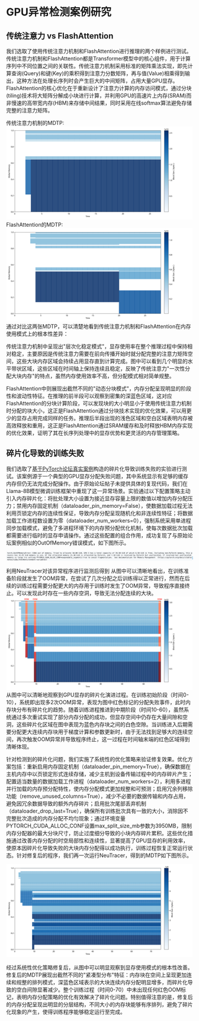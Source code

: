 # GPU异常检测案例研究

## 传统注意力 vs FlashAttention

我们选取了使用传统注意力机制和FlashAttention进行推理的两个样例进行测试。传统注意力机制和FlashAttention都是Transformer模型中的核心组件，用于计算序列中不同位置之间的关联性。传统注意力机制采用标准的矩阵乘法实现，即先计算查询(Query)和键(Key)的乘积得到注意力分数矩阵，再与值(Value)相乘得到输出，这种方法在处理长序列时会产生巨大的中间矩阵，占用大量GPU显存。FlashAttention的核心优化在于重新设计了注意力计算的内存访问模式，通过分块(tiling)技术将大矩阵分解成小块进行计算，并利用GPU的高速片上内存(SRAM)而非慢速的高带宽内存(HBM)来存储中间结果，同时采用在线softmax算法避免存储完整的注意力矩阵。

传统注意力机制的MDTP:
![传统注意力机制的MDTP](image.png)
FlashAttention的MDTP:
![FlashAttention的MDTP](image-1.png)
通过对比这两张MDTP，可以清楚地看到传统注意力机制和FlashAttention在内存使用模式上的根本性差异：

传统注意力机制中呈现出"层次化稳定模式"，显存使用率在整个推理过程中保持相对稳定，主要原因是传统注意力需要在前向传播开始时就分配完整的注意力矩阵空间，这些大块内存区域会持续占用显存直到计算完成。图中可以看到几个明显的水平带状区域，这些区域在时间轴上保持连续且稳定，反映了传统注意力"一次性分配大块内存"的特点，虽然内存使用效率不高，但分配模式相对简单规整。

FlashAttention中则展现出截然不同的"动态分块模式"，内存分配呈现明显的阶段性和波动性特征。在推理的前半段可以观察到密集的深蓝色区域，这对应FlashAttention的分块计算阶段，可以发现块的大小明显小于使用传统注意力机制时分配的块大小，这正是FlashAttention通过分块技术实现的优化效果，可以用更少的显存占用完成同样的任务。推理后半段出现的浅色区域和空白区域表明内存被高效释放和重用，这正是FlashAttention通过SRAM缓存和及时释放HBM内存实现的优化效果，证明了其在长序列处理中的显存优势和更灵活的内存管理策略。

## 碎片化导致的训练失败

我们选取了[基于PyTorch论坛真实案例](https://discuss.pytorch.org/t/unable-to-allocate-cuda-memory-when-there-is-enough-of-cached-memory/33296)构造的碎片化导致训练失败的实验进行测试。该案例源于一个典型的GPU显存分配失败问题，其中系统显示有足够的缓存内存但仍无法完成分配操作。由于原始论坛帖子未提供具体的复现代码，我们在Llama-8B模型微调训练框架中重现了这一异常场景。实验通过以下配置策略主动引入内存碎片化：将批处理大小设置为接近显存容量上限的数值以增加内存分配压力；禁用内存固定机制（dataloader_pin_memory=False），使数据加载过程无法利用页锁定内存的连续性保证，导致内存分配呈现随机化和非连续性特征；将数据加载工作进程数设置为零（dataloader_num_workers=0），强制系统采用单进程同步加载模式，避免了多进程环境下的内存预分配优化机制，使每次数据批次加载都需要进行临时的显存申请操作。通过这些配置的组合作用，成功复现了与原始论坛案例相似的OutOfMemory错误模式，如下图所示。

![oom](image-2.png)

利用NeuTracer对该异常程序进行监测后得到 
从图中可以清晰地看出，在训练准备阶段就发生了OOM异常，在尝试了几次分配之后训练得以正常进行，然而在后续的训练过程需要分配更大的内存用于训练时发生了OOM异常，导致程序直接终止。可以发现此时存在一些内存空洞，导致无法分配连续的大块。
![碎片化](image-3.png)
从图中可以清晰地观察到GPU显存的碎片化演进过程。在训练初始阶段（时间0-10），系统即出现多2次OOM异常，表现为图中红色标记的分配失败事件，此时内存块分布有碎片化的趋势。随着训练进程推进到中期阶段（时间10-60），虽然系统通过多次重试实现了部分内存分配的成功，但显存空间中仍存在大量间隙和空洞，这些碎片化区域在图中表现为蓝色内存块之间的白色空隙。当训练进入后期需要分配更大连续内存块用于梯度计算和参数更新时，由于无法找到足够大的连续空间，再次触发OOM异常并导致程序终止，这一过程在时间轴末端的红色区域得到清晰体现。


针对检测到的碎片化问题，我们实施了系统性的优化策略来验证修复效果。优化方案包括：重新启用内存固定机制（dataloader_pin_memory=True），确保数据在主机内存中以页锁定形式连续存储，减少主机到设备传输过程中的内存碎片产生；配置适当数量的数据加载工作进程（dataloader_num_workers=2），利用多进程并行加载的内存预分配特性，使内存分配模式更加规整和可预测；启用冗余列移除功能（remove_unused_columns=True），减少不必要的数据传输和内存占用，避免因冗余数据导致的额外内存碎片；启用批次尾部丢弃机制（dataloader_drop_last=True），确保所有训练批次具有一致的大小，消除因不完整批次造成的内存分配不均匀现象；通过环境变量PYTORCH_CUDA_ALLOC_CONF设置max_split_size_mb参数为3950MB，限制内存分配器的最大分块尺寸，防止过度细分导致的小块内存碎片累积。这些优化措施通过改善内存分配的时空局部性和连续性，显著提高了GPU显存的利用效率，使原本因碎片化导致失败的大块内存分配得以成功执行，训练过程恢复正常运行状态。针对修复后的程序，我们再一次运行NeuTracer，得到的MDTP如下图所示。

![fix](image-4.png)

经过系统性优化策略修复后，从图中可以明显观察到显存使用模式的根本性改善。修复后的MDTP展现出截然不同的"紧凑型分布"特征：内存块在空间上呈现更加连续和规整的排列模式，深蓝色区域表示的大块连续内存分配明显增多，而碎片化导致的空白间隙显著减少。整个训练过程（时间0-70）中未出现任何红色OOM标记，表明内存分配策略的优化有效解决了碎片化问题。特别值得注意的是，修复后的内存分配呈现出明显的分层结构，不同大小的内存块能够有序排列，避免了碎片化现象的产生，使得训练程序能够稳定运行至完成。